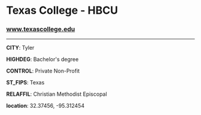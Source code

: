 # Texas College - HBCU
### www.texascollege.edu
---
**CITY**: Tyler

**HIGHDEG**: Bachelor's degree

**CONTROL**: Private Non-Profit

**ST_FIPS**: Texas

**RELAFFIL**: Christian Methodist Episcopal

**location**: 32.37456, -95.312454